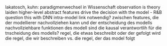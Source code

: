 lakatosch, kuhn: paradigmenwechsel in Wissenschaft
observation is theory laiden
higher-level abstract features drive the decision with the model - R&B question this with DNN
intra-model link notwendig? zwischen features, die der modellierer nachvollziehen kann und der entscheidung des modells
nachvollziehbare funktionen des modell sind die kausal verantwortlih für die tnscheidung des modells?
regel, die etwas beschreibt oder der gefolgt wird
die regel, die wir beschreiben vs. die regel, der das model folgt

